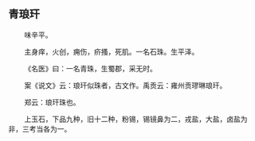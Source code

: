 ## 青琅玕
<p>&emsp;&emsp;
味辛平。
</p>
<p>&emsp;&emsp;
主身痒，火创，痈伤，疥搔，死肌。一名石珠。生平泽。
</p>
<p>&emsp;&emsp;
《名医》曰：一名青珠，生蜀郡，采无时。
</p>
<p>&emsp;&emsp;
案《说文》云：琅玕似珠者，古文作。禹贡云：雍州贡璆琳琅玕。
</p>
<p>&emsp;&emsp;
郑云：琅玕珠也。
</p>
<p>&emsp;&emsp;
上玉石，下品九种，旧十二种，粉锡，锡镜鼻为二，戎盐，大盐，卤盐为非，三考当各为一。
</p>


